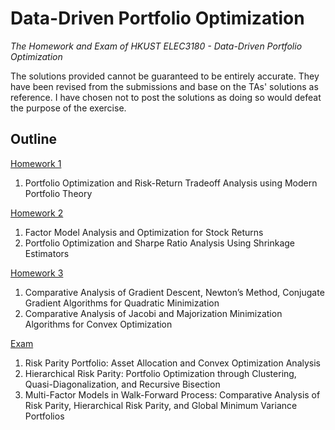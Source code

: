 # Data-Driven Portfolio Optimization
*The Homework and Exam of HKUST ELEC3180 - Data-Driven Portfolio Optimization*

The solutions provided cannot be guaranteed to be entirely accurate. They have been revised from the submissions and base on the TAs' solutions as reference. I have chosen not to post the solutions as doing so would defeat the purpose of the exercise.

## Outline
[Homework 1](./Homework1.ipynb)

1. Portfolio Optimization and Risk-Return Tradeoff Analysis using Modern Portfolio Theory

[Homework 2](./Homework2.ipynb)

1. Factor Model Analysis and Optimization for Stock Returns
2. Portfolio Optimization and Sharpe Ratio Analysis Using Shrinkage Estimators

[Homework 3](./Homework3.ipynb)

1. Comparative Analysis of Gradient Descent, Newton’s Method, Conjugate Gradient Algorithms for Quadratic Minimization
2. Comparative Analysis of Jacobi and Majorization Minimization Algorithms for Convex Optimization

[Exam](./Exam.ipynb)

1. Risk Parity Portfolio: Asset Allocation and Convex Optimization Analysis
2. Hierarchical Risk Parity: Portfolio Optimization through Clustering, Quasi-Diagonalization, and Recursive Bisection
3. Multi-Factor Models in Walk-Forward Process: Comparative Analysis of Risk Parity, Hierarchical Risk Parity, and Global Minimum Variance Portfolios
